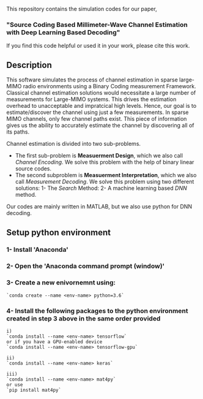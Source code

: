 This repository contains the simulation codes for our paper,
### "Source Coding Based Millimeter-Wave Channel Estimation with Deep Learning Based Decoding"

If you find this code helpful or used it in your work, please cite this work.


## Description
This software simulates the process of channel estimation in sparse large-MIMO radio environments using a Binary Coding measurement Framework.
Classical channel estimation solutions would necessitate a large number of measurements for Large-MIMO systems.
This drives the estimation overhead to unacceptable and impratcical high levels.
Hence, our goal is to estimate/discover the channel using just a few measurements.
In sparse MIMO channels, only few channel paths exist.
This piece of information gives us the ability to accurately estimate the channel by discovering all of its paths.

Channel estimation is divided into two sub-problems.

- The first sub-problem is **Measuerment Design**, which we also call *Channel Encoding*.
We solve this problem with the help of binary linear source codes.
- The second subproblem is **Measuerment Interpretation**, which we also call *Measurement Decoding*.
We solve this problem using two different solutions:
  1- The *Search* Method:
  2- A machine learning based *DNN* method.

Our codes are mainly written in MATLAB, but we also use python for DNN decoding.




## Setup python environment

### 1- Install 'Anaconda'  
### 2- Open the 'Anaconda command prompt (window)'  
### 3- Create a new enivornemnt using:  
	`conda create --name <env-name> python=3.6`  
### 4- Install the following packages to the python environment created in step 3 above in the same order provided  
	i)  
	`conda install --name <env-name> tensorflow`  
	or if you have a GPU-enabled device  
	`conda install --name <env-name> tensorflow-gpu`  
	  
	ii)  
	`conda install --name <env-name> keras`  
  
	iii)  
	`conda install --name <env-name> mat4py`  
	or use   
	`pip install mat4py`  
	
	